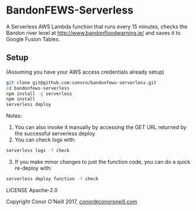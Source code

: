 # BandonFEWS-Serverless
A Serverless AWS Lambda function that runs every 15 minutes, checks the Bandon river level at http://www.bandonfloodwarning.ie/ and saves it to Google Fusion Tables.

## Setup

(Assuming you have your AWS access credentials already setup)

```bash
git clone git@github.com:conoro/bandonfews-serverless.git
cd bandonfews-serverless
npm install -g serverless
npm install
serverless deploy
```


Notes: 
1. You can also invoke it manually by accessing the GET URL returned by the successful serverless deploy
2. You can check logs with: 

```bash
serverless logs -f check
```

3. If you make minor changes to just the function code, you can do a quick re-deploy with: 

```bash
serverless deploy function -f check
```


LICENSE Apache-2.0



Copyright Conor O'Neill 2017, conor@conoroneill.com
